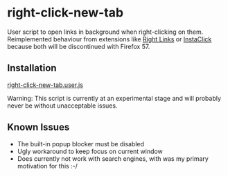# right-click-new-tab


User script to open links in background when right-clicking on them. Reimplemented behaviour from extensions like [Right Links](https://addons.mozilla.org/en-US/firefox/addon/right-links/) or [InstaClick](https://addons.mozilla.org/en-US/firefox/addon/instaclick/) because both will be discontinued with Firefox 57.

## Installation

[right-click-new-tab.user.js](right-click-new-tab.user.js)

Warning: This script is currently at an experimental stage and will probably never be without unacceptable issues.

## Known Issues
- The built-in popup blocker must be disabled
- Ugly workaround to keep focus on current window
- Does currently not work with search engines, with was my primary motivation for this :-/